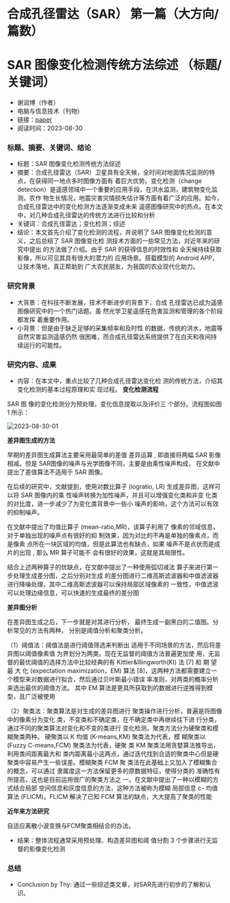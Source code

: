 # 合成孔径雷达（SAR） 第一篇（大方向/篇数）
# SAR 图像变化检测传统方法综述 （标题/关键词）
- 谢润博（作者）
- 电脑与信息技术（刊物）
- 链接：[paper](https://github.com/ZYJ-Group/Tanghy/blob/main/1-Literature/SAR%E5%9B%BE%E5%83%8F%E5%8F%98%E5%8C%96%E6%A3%80%E6%B5%8B%E4%BC%A0%E7%BB%9F%E6%96%B9%E6%B3%95%E7%BB%BC%E8%BF%B0.pdf)
- 阅读时间：2023-08-30

### 标题、摘要、关键词、结论
- 标题：SAR 图像变化检测传统方法综述
- 摘要：合成孔径雷达（SAR）卫星具有全天候，全时间对地面情况监测的特点，在获得同一地点多时图像方面有 着巨大优势。变化检测（change detection）是遥感领域中一个重要的应用手段，在洪水监测，建筑物变化监测，农作 物生长情况，地震灾害灾情损失估计等方面有着广泛的应用。如今，合成孔径雷达中的变化检测方法逐渐变成未来 遥感图像研究中的热点。在本文中，对几种合成孔径雷达的传统方法进行比较和分析
- 关键词：合成孔径雷达；变化检测；综述
- 结论：本文首先介绍了变化检测的流程，并说明了 SAR 图像变化检测的意义，之后总结了 SAR 图像变化检 测技术方面的一些常见方法，对近年来的研究中提出 的方法做了介绍。由于 SAR 的获得信息的时效性和 全天候持续获取影像，所以可见其具有很大的潜力的 应用场景。搭载模型的 Android APP，让技术落地，真正帮助到 广大农民朋友，为我国的农业现代化助力。

### 研究背景
- 大背景：在科技不断发展，技术不断进步的背景下，合成 孔径雷达已成为遥感图像研究中的一个热门话题。虽 然光学卫星遥感在危害监测和管理的各个阶段都发挥 着重要作用。
- 小背景：但是由于缺乏足够的采集频率和及时性 的数据，传统的洪水，地震等自然灾害监测遥感仍然 很困难，而合成孔径雷达系统提供了在白天和夜间持 续运行的可能性。

### 研究内容、成果
- 内容：在本文中，重点比较了几种合成孔径雷达变化检 测的传统方法，介绍其变化检测的基本过程原理和实 现过程。
**变化检测流程**
  
SAR 图 像的变化检测分为预处理，变化信息提取以及评价三 个部分。流程图如图 1 所示：

![2023-08-30-01](https://github.com/Axianlatiao/Test/assets/94824386/6c643a42-529a-454b-b236-25b10d02d1c5)

**差异图生成的方法**

  早期的差异图生成算法主要采用最简单的差值 差异运算 , 即直接将两幅 SAR 影像相减。但是 SAR图像的噪声与光学图像不同，主要是由乘性噪声构成， 在文献中提出了差值算法不适用于 SAR 图像。

  在后续的研究中，文献提到，使用对数比算子 (logratio, LR) 生成差异图，这样可以将 SAR 图像内的乘 性噪声转换为加性噪声，并且可以增强变化类和非变 化类的对比度，进一步减少了为变化类背景中一些小 噪声的影响，这个方法可以有效的抑制噪声。

  在文献中提出了均值比算子 (mean-ratio,MR)，该算子利用了 像素的邻域信息，对于单独出现的噪声点有很好的抑 制效果，因为对比的不再是单独的像素点，而是像素 点所在一块区域的均值，但是此算法也有缺点，如果 噪声不是点状而是成片的出现 , 那么 MR 算子可能不 会有很好的效果，这就是其局限性。

  结合上述两种算子的优缺点，在文献中提出了一种使用弧切减法 算子来进行第一步处理生成差分图，之后分别对生成 的差分图进行二维高斯滤波器和中值滤波器进行降噪处理，其中二维高斯滤波器可以保持局部区域像素的 一致性，中值滤波可以处理边缘信息，可以快速的生成最终的差分图

**差异图分析**

  在差异图生成之后，下一步就是对其进行分析， 最终生成一副黑白的二值图。分析常见的方法有两种， 分别是阈值分析和聚类分析。

  （1）阈值法：阈值法是进行阈值筛选来判断出 适用于不同场景的方法，然后将差异图以阈值像素值 为界划分为两类。现在无监督的阈值方法普遍更加使 用，无监督的最优阈值的选择方法中比较经典的有 Kittler&Illingworth(KI) 法 [7] 和 期 望 最 大 化 (expectation maximization，EM) 算法 [8]，这两种方法都需要建立一 个模型来对数据进行拟合，然后通过贝叶斯最小错误 率准则，对两类的概率分析来选出最优的阈值方法。 其中 EM 算法是更具所获取到的数据进行逆推得到模型，且广泛被使用

  （2）聚类法：聚类算法是对生成的差异图进行 聚类操作进行分析，普遍是将图像中的像素分为变化 类，不变类和不确定类，在不确定类中再继续往下进 行分类，通过不同的聚类算法对变化和不变的类进行 变化检测。聚类方法分为硬聚类和模糊聚类两种。 硬聚类以 K 均值 (K-means,KM) 聚类法为代表，模 糊聚类以 (Fuzzy C-means,FCM) 聚类法为代表，硬聚 类 KM 聚类法用贪婪算法推导出，利用类间距离最大和 类内距离最小这两点，通过迭代找到合适的聚类中心但是硬聚类中容易产生一些误差。模糊聚类 FCM 聚 类法在此基础上又加入了模糊集合的概念，可以通过 隶属度这一方法保留更多的原数据特征，使得分类的 准确性有所提高，这也是目前运用很广的聚类方法之 一。在文献中提出了一种以模糊的方式结合局部 空间信息和灰度信息的方法，这种方法被称为模糊 局部信息 c- 均值算法 (FLICM)。FLICM 解决了已知 FCM 算法的缺点，大大提高了聚类的性能

**近年来方法研究**

  自适应离散小波变换与FCM聚类相结合的办法。

- 结果：整体流程通常采用预处理、构造差异图和阈 值分割 3 个步骤进行无监督的影像变化检测

### 总结
- Conclusion by Thy:
  通过一些综述类文章，对SAR先进行初步的了解和认识。

